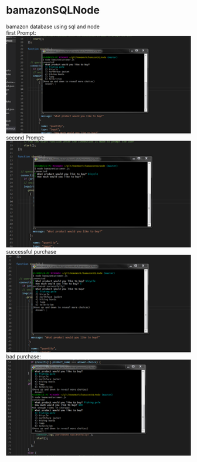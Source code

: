 # bamazonSQLNode
bamazon database using sql and node
<br>
first Prompt:
![alt text](https://github.com/nickvenn/bamazonSQLNode/blob/master/Prompt01.PNG)
second Prompt:
![alt text](https://github.com/nickvenn/bamazonSQLNode/blob/master/Prompt02.PNG)
successful purchase
![alt text](https://github.com/nickvenn/bamazonSQLNode/blob/master/Prompt03Success.PNG)
bad purchase:
![alt text](https://github.com/nickvenn/bamazonSQLNode/blob/master/Prompt03Bad.PNG)
